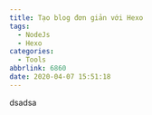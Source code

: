 ```yaml
---
title: Tạo blog đơn giản với Hexo
tags:
  - NodeJs
  - Hexo
categories:
  - Tools
abbrlink: 6860
date: 2020-04-07 15:51:18
---
```

dsadsa
